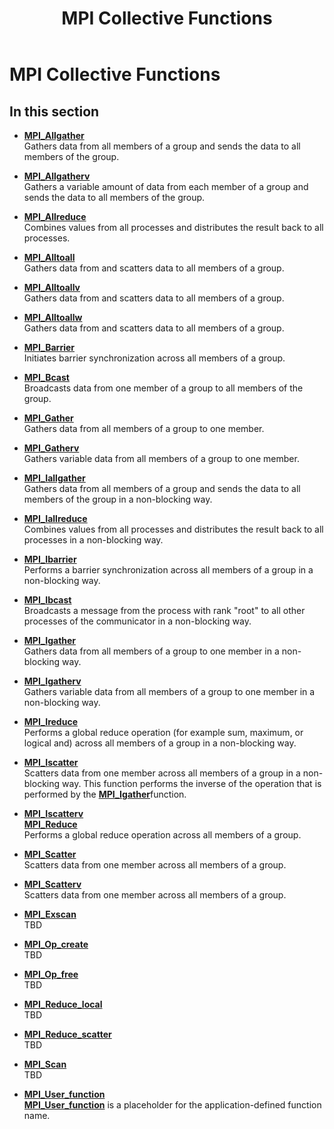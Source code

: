 ﻿---
title: MPI Collective Functions
TOCTitle: MPI Collective Functions
ms:assetid: 4FE1B4FE-7788-42CD-9270-C5E1DF650020
ms:mtpsurl: https://msdn.microsoft.com/en-us/library/Dn473253(v=VS.85)
ms:contentKeyID: 59360799
ms.date: 03/28/2018
mtps_version: v=VS.85
---

# MPI Collective Functions

## In this section

  - [**MPI\_Allgather**](mpi-allgather-function.md)  
    Gathers data from all members of a group and sends the data to all members of the group.

  - [**MPI\_Allgatherv**](mpi-allgatherv-function.md)  
    Gathers a variable amount of data from each member of a group and sends the data to all members of the group.

  - [**MPI\_Allreduce**](mpi-allreduce-function.md)  
    Combines values from all processes and distributes the result back to all processes.

  - [**MPI\_Alltoall**](mpi-alltoall-function.md)  
    Gathers data from and scatters data to all members of a group.

  - [**MPI\_Alltoallv**](mpi-alltoallv-function.md)  
    Gathers data from and scatters data to all members of a group.

  - [**MPI\_Alltoallw**](mpi-alltoallw-function.md)  
    Gathers data from and scatters data to all members of a group.

  - [**MPI\_Barrier**](mpi-barrier-function.md)  
    Initiates barrier synchronization across all members of a group.

  - [**MPI\_Bcast**](mpi-bcast-function.md)  
    Broadcasts data from one member of a group to all members of the group.

  - [**MPI\_Gather**](mpi-gather-function.md)  
    Gathers data from all members of a group to one member.

  - [**MPI\_Gatherv**](mpi-gatherv-function.md)  
    Gathers variable data from all members of a group to one member.

  - [**MPI\_Iallgather**](mpi-iallgather-function.md)  
    Gathers data from all members of a group and sends the data to all members of the group in a non-blocking way.

  - [**MPI\_Iallreduce**](mpi-iallreduce-function.md)  
    Combines values from all processes and distributes the result back to all processes in a non-blocking way.

  - [**MPI\_Ibarrier**](mpi-ibarrier-function.md)  
    Performs a barrier synchronization across all members of a group in a non-blocking way.

  - [**MPI\_Ibcast**](mpi-ibcast-function.md)  
    Broadcasts a message from the process with rank "root" to all other processes of the communicator in a non-blocking way.

  - [**MPI\_Igather**](mpi-igather-function.md)  
    Gathers data from all members of a group to one member in a non-blocking way.

  - [**MPI\_Igatherv**](mpi-igatherv-function.md)  
    Gathers variable data from all members of a group to one member in a non-blocking way.

  - [**MPI\_Ireduce**](mpi-ireduce-function.md)  
    Performs a global reduce operation (for example sum, maximum, or logical and) across all members of a group in a non-blocking way.

  - [**MPI\_Iscatter**](mpi-iscatter-function.md)  
    Scatters data from one member across all members of a group in a non-blocking way. This function performs the inverse of the operation that is performed by the [**MPI\_Igather**](mpi-igather-function.md)function.

  - [**MPI\_Iscatterv**](mpi-iscatterv-function.md)  
    [**MPI\_Reduce**](mpi-reduce-function.md)  
    Performs a global reduce operation across all members of a group.

  - [**MPI\_Scatter**](mpi-scatter-function.md)  
    Scatters data from one member across all members of a group.

  - [**MPI\_Scatterv**](mpi-scatterv-function.md)  
    Scatters data from one member across all members of a group.

  - [**MPI\_Exscan**](mpi-exscan-function.md)  
    TBD

  - [**MPI\_Op\_create**](mpi-op-create-function.md)  
    TBD

  - [**MPI\_Op\_free**](mpi-op-free-function.md)  
    TBD

  - [**MPI\_Reduce\_local**](mpi-reduce-local-function.md)  
    TBD

  - [**MPI\_Reduce\_scatter**](mpi-reduce-scatter-function.md)  
    TBD

  - [**MPI\_Scan**](mpi-scan-function.md)  
    TBD

  - [**MPI\_User\_function**](mpi-user-function-function.md)  
    [**MPI\_User\_function**](mpi-user-function-function.md) is a placeholder for the application-defined function name.

